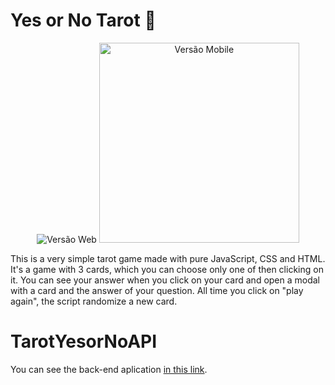 # Yes or No Tarot 🔮

<p align="center">
  <img src="./previa-web.gif" alt="Versão Web"/>
  <img src="./previa-mobile.gif" height="320px" alt="Versão Mobile"/>
</p>


This is a very simple tarot game made with pure JavaScript, CSS and HTML. It's a game with 3 cards, which you can choose only one of then clicking on it. You can see your answer when you click on your card and open a modal with a card and the answer of your question. All time you click on "play again", the script randomize a new card.


# TarotYesorNoAPI 
You can see the back-end aplication <a href="https://github.com/gabrielaalvescosta/TarotYesorNoAPI" target="_blank">in this link</a>.
